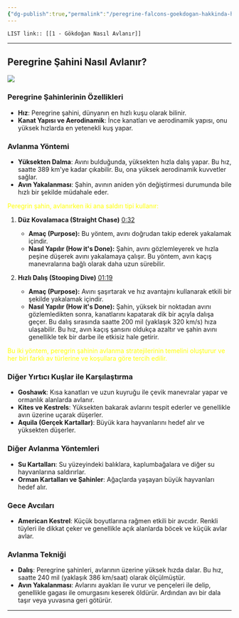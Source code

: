 ```yaml
---
{"dg-publish":true,"permalink":"/peregrine-falcons-goekdogan-hakkinda-hersey/genel-sahin-konulari/1-goekdogan-nasil-avlanir-iki-ana-saldiri-teknigi/"}
---
```



`LIST link:: [[1 - Gökdoğan Nasıl Avlanır]] `

---
## Peregrine Şahini Nasıl Avlanır?

![](https://qph.cf2.quoracdn.net/main-qimg-e75524ed7dde9d338a0d82b66bcc6f8b-lq)

### **Peregrine Şahinlerinin Özellikleri**

- **Hız**: Peregrine şahini, dünyanın en hızlı kuşu olarak bilinir. 
- **Kanat Yapısı ve Aerodinamik**: İnce kanatları ve aerodinamik yapısı, onu yüksek hızlarda en yetenekli kuş yapar.

### **Avlanma Yöntemi**

- **Yüksekten Dalma**: Avını bulduğunda, yüksekten hızla dalış yapar. Bu hız, saatte 389 km'ye kadar çıkabilir. Bu, ona yüksek aerodinamik kuvvetler sağlar.
- **Avın Yakalanması**: Şahin, avının aniden yön değiştirmesi durumunda bile hızlı bir şekilde müdahale eder. 

<font color="#ffff00">Peregrin şahin, avlanırken iki ana saldırı tipi kullanır:</font>

1. **Düz Kovalamaca (Straight Chase)** [0:32 ](https://youtu.be/r7lglchYNew?si=KhvXUBEgoHaBjGQF&t=32)
   - **Amaç (Purpose):** Bu yöntem, avını doğrudan takip ederek yakalamak içindir.
   - **Nasıl Yapılır (How it's Done):** Şahin, avını gözlemleyerek ve hızla peşine düşerek avını yakalamaya çalışır. Bu yöntem, avın kaçış manevralarına bağlı olarak daha uzun sürebilir.

2. **Hızlı Dalış (Stooping Dive)** [01:19 ](https://youtu.be/r7lglchYNew?si=KhvXUBEgoHaBjGQF&t=32)
   - **Amaç (Purpose):** Avını şaşırtarak ve hız avantajını kullanarak etkili bir şekilde yakalamak içindir.
   - **Nasıl Yapılır (How it's Done):** Şahin, yüksek bir noktadan avını gözlemledikten sonra, kanatlarını kapatarak dik bir açıyla dalışa geçer. Bu dalış sırasında saatte 200 mil (yaklaşık 320 km/s) hıza ulaşabilir. Bu hız, avın kaçış şansını oldukça azaltır ve şahin avını genellikle tek bir darbe ile etkisiz hale getirir.

<font color="#ffff00">Bu iki yöntem, peregrin şahinin avlanma stratejilerinin temelini oluşturur ve her biri farklı av türlerine ve koşullara göre tercih edilir.</font>

### **Diğer Yırtıcı Kuşlar ile Karşılaştırma**

- **Goshawk**: Kısa kanatları ve uzun kuyruğu ile çevik manevralar yapar ve ormanlık alanlarda avlanır.
- **Kites ve Kestrels**: Yüksekten bakarak avlarını tespit ederler ve genellikle avın üzerine uçarak düşerler.
- **Aquila (Gerçek Kartallar)**: Büyük kara hayvanlarını hedef alır ve yüksekten düşerler.

### **Diğer Avlanma Yöntemleri**

- **Su Kartalları**: Su yüzeyindeki balıklara, kaplumbağalara ve diğer su hayvanlarına saldırırlar.
- **Orman Kartalları ve Şahinler**: Ağaçlarda yaşayan büyük hayvanları hedef alır.

### **Gece Avcıları**

- **American Kestrel**: Küçük boyutlarına rağmen etkili bir avcıdır. Renkli tüyleri ile dikkat çeker ve genellikle açık alanlarda böcek ve küçük avlar avlar.

### **Avlanma Tekniği**

- **Dalış**: Peregrine şahinleri, avlarının üzerine yüksek hızda dalar. Bu hız, saatte 240 mil (yaklaşık 386 km/saat) olarak ölçülmüştür.
- **Avın Yakalanması**: Avlarını ayakları ile vurur ve pençeleri ile delip, genellikle gagası ile omurgasını keserek öldürür. Ardından avı bir dala taşır veya yuvasına geri götürür.

---

